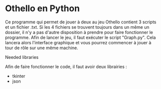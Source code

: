 # Othello en Python
Ce programme qui permet de jouer à deux au jeu Othello contient 3 scripts et un fichier .txt. 
Si les 4 fichiers se trouvent toujours dans un même un dossier, il n'y a pas d'autre disposition
à prendre pour faire fonctionner le programme.
Afin de lancer le jeu, il faut exécuter le script "Graph.py". Cela lancera alors l'interface graphique
et vous pourrez commencer à jouer à tour de rôle sur une même machine.



Needed libraries

Afin de faire fonctionner le code, il faut avoir deux librairies :
- tkinter
- json 